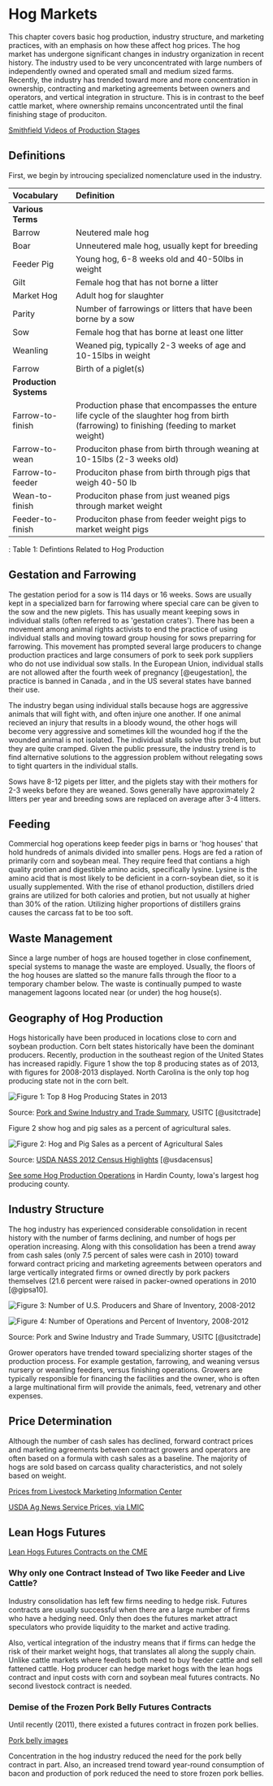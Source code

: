 # Hog Markets




This chapter covers basic hog production, industry structure, and marketing practices, with an emphasis on how these affect hog prices. The hog market has undergone significant changes in industry organization in recent history. The industry used to be very unconcentrated with large numbers of independently owned and operated small and medium sized farms. Recently, the industry has trended toward more and more concentration in ownership, contracting and marketing agreements between owners and operators, and vertical integration in structure. This is in contrast to the beef cattle market, where ownership remains unconcentrated until the final finishing stage of produciton. 

[Smithfield Videos of Production Stages](https://www.youtube.com/playlist?list=PL6B939D758396045B)

## Definitions 

First, we begin by introucing specialized nomenclature used in the industry. 

|Vocabulary             |  Definition     |
|:----------------------|:----------------|
| **Various Terms**     |                 |
| Barrow                | Neutered male hog |
|Boar                   | Unneutered male hog, usually kept for breeding |
| Feeder Pig            | Young hog, 6-8 weeks old and 40-50lbs in weight |
| Gilt                  | Female hog that has not borne a litter |
| Market Hog            | Adult hog for slaughter |
| Parity                | Number of farrowings or litters that have been borne by a sow |
| Sow                   | Female hog that has borne at least one litter |
| Weanling              | Weaned pig, typically 2-3 weeks of age and 10-15lbs in weight |
| Farrow                | Birth of a piglet(s) |
|**Production Systems** |                       |
|Farrow-to-finish       | Production phase that encompasses the enture life cycle of the slaughter hog from birth (farrowing) to finishing (feeding to market weight) |
| Farrow-to-wean        | Produciton phase from birth through weaning at 10-15lbs (2-3 weeks old) |
| Farrow-to-feeder      | Produciton phase from birth through pigs that weigh 40-50 lb  |
| Wean-to-finish        | Produciton phase from just weaned pigs through market weight |
| Feeder-to-finish      | Produciton phase from feeder weight pigs to market weight pigs |

: Table 1: Defintions Related to Hog Production


## Gestation and Farrowing

The gestation period for a sow is 114 days or 16 weeks. Sows are usually kept in a specialized barn for farrowing where special care can be given to the sow and the new piglets. This has usually meant keeping sows in individual stalls (often referred to as 'gestation crates'). There has been a movement among animal rights activists to end the practice of using individual stalls and moving toward group housing for sows preparring for farrowing. This movement has prompted several large producers to change production practices and large consumers of pork to seek pork suppliers who do not use individual sow stalls.  In the European Union, individual stalls are not allowed after the fourth week of pregnancy [@eugestation], the practice is banned in Canada , and in the US several states have banned their use.  

The industry began using individual stalls because hogs are aggressive animals that will fight with, and often injure one another. If one animal recieved an injury that results in a bloody wound, the other hogs will become very aggressive and sometimes kill the wounded hog if the the wounded animal is not isolated. The individual stalls solve this problem, but they are quite cramped. Given the public pressure, the industry trend is to find alternative solutions to the aggression problem without relegating sows to tight quarters in the individual stalls. 

Sows have 8-12 pigets per litter, and the piglets stay with their mothers for 2-3 weeks before they are weaned. Sows generally have approximately 2 litters per year and breeding sows are replaced on average after 3-4 litters. 

## Feeding 

Commercial hog operations keep feeder pigs in barns or 'hog houses' that hold hundreds of animals divided into smaller pens. Hogs are fed a ration of primarily corn and soybean meal. They require feed that contians a high quality protien and digestible amino acids, specifically lysine. Lysine is the amino acid that is most likely to be deficient in a corn-soybean diet, so it is usually supplemented. With the rise of ethanol production, distillers dried grains are utilized for both calories and protien, but not usually at higher than 30% of the ration. Utilizing higher proportions of distillers grains causes the carcass fat to be too soft.



## Waste Management

Since a large number of hogs are housed together in close confinement, special systems to manage the waste are employed. Usually, the floors of the hog houses are slatted so the manure falls through the floor to a temporary chamber below. The waste is continually pumped to waste management lagoons located near (or under) the hog house(s). 

## Geography of Hog Production

Hogs historically have been produced in locations close to corn and soybean production. Corn belt states historically have been the dominant producers. Recently, production in the southeast region of the United States has increased rapidly. Figure 1 show the top 8 producing states as of 2013, with figures for 2008-2013 displayed. North Carolina is the only top hog producing state not in the corn belt. 

![Figure 1: Top 8 Hog Producing States in 2013](images/hogstates.png)

Source: [Pork and Swine Industry and Trade Summary](pdf-Readings/pork_and_swine_summary.pdf), USITC [@usitctrade] 

Figure 2 show hog and pig sales as a percent of agricultural sales. 

![Figure 2: Hog and Pig Sales as a percent of Agricultural Sales](images/hogprodvaluecounty.png)

Source: [USDA NASS 2012 Census Highlights](pdf-Readings/12CensusHighlightsHogs.pdf) [@usdacensus]

[See some Hog Production Operations](https://www.google.com/maps/place/Hardin+County,+IA/@42.3833668,-93.3907209,60627m/data=!3m2!1e3!4b1!4m2!3m1!1s0x87ee2ed39f2db5df:0x67a785cf003d5369!6m1!1e1) in Hardin County, Iowa's largest hog producing county. 

## Industry Structure

The hog industry has experienced considerable consolidation in recent history with the number of farms declining, and number of hogs per operation increasing. Along with this consolidation has been a trend away from cash sales (only 7.5 percent of sales were cash in 2010) toward forward contract pricing and marketing agreements between operators and large vertically integrated firms or owned directly by pork packers themselves (21.6 percent were raised in packer-owned operations in 2010 [@gipsa10].  

![Figure 3: Number of U.S. Producers and Share of Inventory, 2008-2012](images/numberproducersshare.png)

![Figure 4: Number of Operations and Percent of Inventory, 2008-2012](images/numberoperations.png)

Source: Pork and Swine Industry and Trade Summary, USITC [@usitctrade] 

Grower operators have trended toward specializing shorter stages of the production process. For example gestation, farrowing, and weaning versus nursery or weanling feeders, versus finishing operations. Growers are typically responsible for financing the facilities and the owner, who is often a large multinational firm will provide the animals, feed, vetrenary and other expenses.  

## Price Determination

Although the number of cash sales has declined, forward contract prices and marketing agreements between contract growers and operators are often based on a formula with cash sales as a baseline. The majority of hogs are sold based on carcass quality characteristics, and not solely based on weight. 

[Prices from Livestock Marketing Information Center](http://www.lmic.info/spreadsheet/prices-and-production)

[USDA Ag News Service Prices, via LMIC](http://www.lmic.info/quick_market_reports/hogs)


## Lean Hogs Futures

[Lean Hogs Futures Contracts on the CME](http://www.cmegroup.com/trading/agricultural/livestock/lean-hogs.html)

### Why only one Contract Instead of Two like Feeder and Live Cattle?

Industry consolidation has left few firms needing to hedge risk. Futures contracts are usually successful when there are a large number of firms who have a hedging need. Only then does the futures market attract speculators who provide liquidity to the market and active trading. 

Also, vertical integration of the industry means that if firms can hedge the risk of their market weight hogs, that translates all along the supply chain. Unlike cattle markets where feedlots both need to buy feeder cattle and sell fattened cattle. Hog producer can hedge market hogs with the lean hogs contract and input costs with corn and soybean meal futures contracts. No second livestock contract is needed. 

### Demise of the Frozen Pork Belly Futures Contracts

Until recently (2011), there existed a futures contract in frozen pork bellies. 

[Pork belly images](https://www.google.com/search?q=pork+belly&biw=1920&bih=1075&noj=1&source=lnms&tbm=isch&sa=X&ved=0CAgQ_AUoAmoVChMIhbO55IqdyQIVDNUeCh0_owNp)

Concentration in the hog industry reduced the need for the pork belly contract in part. Also, an increased trend toward year-round consumption of bacon and production of pork reduced the need to store frozen pork bellies. 







